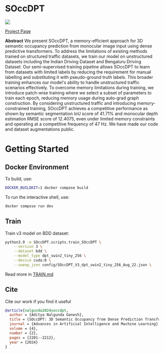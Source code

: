 # SOccDPT

<img src="media/demo.gif" />

[Project Page](https://adityang.github.io/SOccDPT)

<b>Abstract</b> We present SOccDPT, a memory-efficient approach for 3D semantic occupancy prediction from monocular image input using dense predictive transformers. To address the limitations of existing methods trained on structured traffic datasets, we train our model on unstructured datasets including the Indian Driving Dataset and Bengaluru Driving Dataset. Our semi-supervised training pipeline allows SOccDPT to learn from datasets with limited labels by reducing the requirement for manual labelling and substituting it with pseudo-ground truth labels. This broader training enhances our model's ability to handle unstructured traffic scenarios effectively. To overcome memory limitations during training, we introduce patch-wise training where we select a subset of parameters to train each epoch, reducing memory usage during auto-grad graph construction. By considering unstructured traffic and introducing memory-constrained training, SOccDPT achieves a competitive performance as shown by semantic segmentation IoU score of 41.71% and monocular depth estimation RMSE score of 12.4075, even under limited memory constraints and operating at a competitive frequency of 47 Hz. We have made our code and dataset augmentations public.


# Getting Started

## Docker Environment

To build, use:
```bash
DOCKER_BUILDKIT=1 docker compose build
```

To run the interactive shell, use:
```bash
docker compose run dev
```

## Train

Train v3 model on BDD dataset:
```bash
python3.9 -m SOccDPT.scripts.train_SOccDPT \
    --version 3 \
    --dataset bdd \
    --model_type dpt_swin2_tiny_256 \
    --device cuda:0 \
    --sweep_json config/SOccDPT_V3_dpt_swin2_tiny_256_Aug_22.json \
```

Read more in [TRAIN.md](TRAIN.md)

## Cite

Cite our work if you find it useful

```bibtex
@article{nalgunda2024soccdpt,
  author = {Aditya Nalgunda Ganesh},
  title = {SOccDPT: 3D Semantic Occupancy from Dense Prediction Transformers trained under memory constraints},
  journal = {Advances in Artificial Intelligence and Machine Learning},
  volume = {4},
  number = {2},
  pages = {2201--2212},
  year = {2024}
}
```
